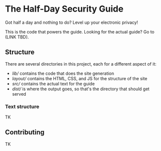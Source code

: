 # The Half-Day Security Guide

Got half a day and nothing to do? Level up your electronic privacy!

This is the code that powers the guide. Looking for the actual guide? Go to (LINK TBD).

## Structure

There are several directories in this project, each for a different aspect of it:
- _lib/_ contains the code that does the site generation
- _layout/_ contains the HTML, CSS, and JS for the structure of the site
- _src/_ contains the actual text for the guide
- _dist/_ is where the output goes, so that's the directory that should get served

### Text structure

TK

## Contributing

TK
